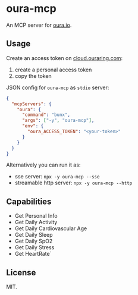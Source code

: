 # oura-mcp

An MCP server for [oura.io](https://ouraring.com/).

## Usage

Create an access token on [cloud.ouraring.com](https://cloud.ouraring.com/personal-access-tokens):

1. create a personal access token
2. copy the token

JSON config for `oura-mcp` as `stdio` server:

```json
{
  "mcpServers": {
    "oura": {
      "command": "bunx",
      "args": ["-y", "oura-mcp"],
      "env": {
        "oura_ACCESS_TOKEN": "<your-token>"
      }
    }
  }
}
```

Alternatively you can run it as:

- sse server: `npx -y oura-mcp --sse`
- streamable http server: `npx -y oura-mcp --http`

## Capabilities

- Get Personal Info
- Get Daily Activity
- Get Daily Cardiovascular Age
- Get Daily Sleep
- Get Daily SpO2
- Get Daily Stress
- Get HeartRate`


## License

MIT.
